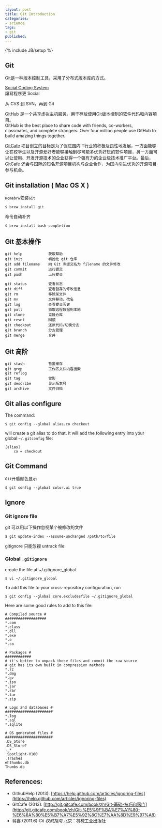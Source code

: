 ```yaml
---
layout: post
title: Git Introduction
categories:
- science
tags:
- git
published:
---
```

{% include JB/setup %}

## Git

Git是一种版本控制工具，采用了分布式版本库的方式。

[Social Coding System](https://www.slideshare.net/slideshow/embed_code/9106941)  
譲冩程序更 Social

从 CVS 到 SVN，再到 Git

[GitHub](https://github.com) 是一个共享虚拟主机服务，用于存放使用Git版本控制的软件代码和内容项目。  
GitHub is the best place to share code with friends, co-workers, classmates, and complete strangers. Over four million people use GitHub to build amazing things together.

[GitCafe](https://gitcafe.com) 项目创立的目标是为了促进国内IT行业的积极及良性地发展，一方面能够让在校学生以及开源爱好者能够接触到尽可能多优秀好玩的软件项目，另一方面可以让使用、开发开源技术的企业获得一个强有力的企业级技术推广平台。最后，GitCafe 还会与国际的知名开源项目机构与企业合作，为国内引进优秀的开源项目参与机会。

## Git installation ( Mac OS X )

`Homebrw`安装`Git`

    $ brew install git

命令自动补齐

    $ brew install bash-completion


## Git 基本操作

    git help            获取帮助
    git init            初始化 git 仓库
    git add filename    向 Git 库提交名为 filename 的文件修改
    git commit          进行提交
    git push            上传提交

    git status          查看状态
    git diff            查看暂存的修改信息
    git rm              移除某文件
    git mv              文件移动，改名
    git log             查看提交历史
    git pull            抓取远程数据到本地
    git clone           克隆仓库
    git reset           回滚
    git checkout        还原代码/切换分支
    git branch          分支管理
    git merge           合并

## Git 高阶

    git stash           暂置缓存
    git grep            工作区文件内容搜索
    git reflog
    git tag             留影
    git describe        显示版本号
    git archive         文件归档


## Git alias configure

The command:

    $ git config --global alias.co checkout

will create a git alias to do that. It will add the following entry into your global `~/.gitconfig` file:

    [alias]
        co = checkout


## Git Command

`Git`开启颜色显示

    $ git config --global color.ui true

## Ignore

### Git ignore file
git 可以用以下操作忽视某个被修改的文件

    $ git update-index --assume-unchanged /path/to/file

gitignore 只能忽视 untrack file



### Global `.gitignore`
create the file at ~/.gitignore_global

    $ vi ~/.gitignore_global

To add this file to your cross-repository configuration, run

    $ git config --global core.excludesfile ~/.gitignore_global

Here are some good rules to add to this file:  

    # Compiled source #
    ###################
    *.com
    *.class
    *.dll
    *.exe
    *.o
    *.so

    # Packages #
    ############
    # it's better to unpack these files and commit the raw source
    # git has its own built in compression methods
    *.7z
    *.dmg
    *.gz
    *.iso
    *.jar
    *.rar
    *.tar
    *.zip

    # Logs and databases #
    ######################
    *.log
    *.sql
    *.sqlite

    # OS generated files #
    ######################
    .DS_Store
    .DS_Store?
    ._*
    .Spotlight-V100
    .Trashes
    ehthumbs.db
    Thumbs.db


## References:
* GithubHelp (2013). [https://help.github.com/articles/ignoring-files](https://help.github.com/articles/ignoring-files)
* GitCafe (2013). [http://git.gitcafe.com/book/zh/Git-基础-技巧和窍门](http://git.gitcafe.com/book/zh/Git-%E5%9F%BA%E7%A1%80-%E6%8A%80%E5%B7%A7%E5%92%8C%E7%AA%8D%E9%97%A8)
* 蒋鑫 (2011.6) <em>Git 权威指南</em> 北京：机械工业出版社